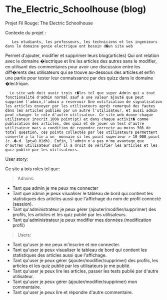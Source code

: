 # The_Electric_Schoolhouse (blog)

Projet Fil Rouge: The Electric Schoolhouse

Contexte du projet : 

       Les etudiants, les professeurs, les techniciens et les ingenieurs dans le domaine genie electrique ont besoin d�un site web
Permet d'ajouter, modifier et supprimer leurs blog(articles) Qui ont relation avec le domaine �lectrique et lire les articles des autres sans le modifier, en utilisant des commentaires pour avoir une discussion entre les diff�rents des utilisateurs qui se trouve au-dessous des articles.et enfin une partie pour tester leur connaissance par des quizz dans le domaine �lectrique.

      Le site web doit avoir trois r�les tel que super Admin qui a tout fonctionalité d'admin normal sauf a une valeur ajouté que peut supprimé l'admin,l'admin a reservoir Une notification de signalisation les articles envoyer par les utilisateurs aprés remarqué des fautes dans les articles publiés par un autre l'utilisateur, et aussi admin peut changer le role d'autre utilisateur. Ce site web donne chaque utilisateur inscrit 1000 point(pt) et dans chaque activit� comme publication des articles, des quiz et de jouer un test d'autre utilisateur mais a condition de repondre correcte au moins 50% de total question, ces points collectés par les utilisateurs permettent converté a la fin a un  monnaie si les point superieur > 10 000 point (c.-�-d. 1pt=0.01dh). Enfin, l'admin n'a pas m'me avantage que d'autres utilisateur sauf il a droit de vérifier les articles et les quiz publié par les utilisateurs.

User story:

Ce site a tois roles tel que:
> Admins:

* Tant que admin je me peux me connecter
* Tant que admin je peux visualiser le tableau de bord qui contient les statistiques des articles aussi que l'affichage du nom de profil connecté (session).
* Tant qu'administrateur je peux gérer (ajouter/modifier/supprimer) des profils, les articles et les quiz publié par les utilisateurs.
* Tant qu'administrateur je peux modifier mes données (modification profil)

> Users:

* Tant qu'user je me peux m'inscrire et me connecter.
* Tant qu'user je peux visualiser le tableau de bord qui contient les statistiques des articles aussi que l'affichage.
* Tant qu'user je peux gérer (ajouter/modifier/supprimer) des profils, les articles et les quiz publié par les utilisateurs je me publié. 
* Tant qu'user je peux lire les articles, passer les tests publié par d'autre utilisateur.
* Tant qu'user je peux gérer (ajouter/modifier/supprimer) mon commentaire. 
* Tant qu'user je peux lire et répondre d'autre commentaire. 
